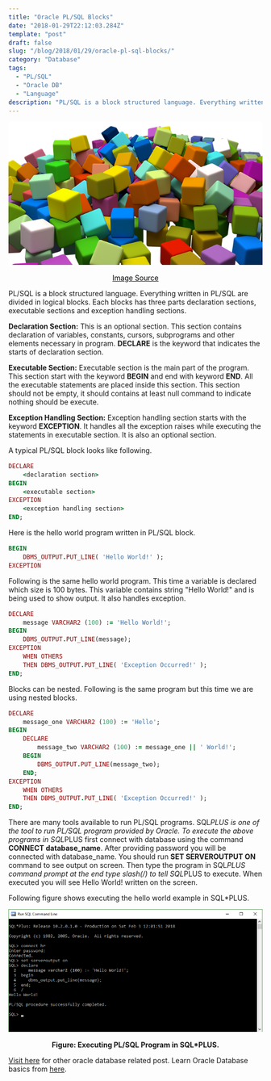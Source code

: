 ```yaml
---
title: "Oracle PL/SQL Blocks"
date: "2018-01-29T22:12:03.284Z"
template: "post"
draft: false
slug: "/blog/2018/01/29/oracle-pl-sql-blocks/"
category: "Database"
tags:
  - "PL/SQL"
  - "Oracle DB"
  - "Language"
description: "PL/SQL is a block structured language. Everything written in PL/SQL are divided in logical blocks. Each blocks has three parts declaration sections, executable sections and exception handling sections."
---
```


![PL/SQL Block](/media/pixabay/pl-sql-block.png "PL/SQL Block")
[<center><span style="color:black">Image Source</span></center>](https://pixabay.com/illustrations/cubes-assorted-random-toys-677092/)

PL/SQL is a block structured language. Everything written in PL/SQL are divided in logical blocks. Each blocks has three parts declaration sections, executable sections and exception handling sections.

**Declaration Section:** This is an optional section. This section contains declaration of variables, constants, cursors, subprograms and other elements necessary in program. **DECLARE** is the keyword that indicates the starts of declaration section.

**Executable Section:** Executable section is the main part of the program. This section start with the keyword **BEGIN** and end with keyword **END**. All the executable statements are placed inside this section. This section should not be empty, it should contains at least null command to indicate nothing should be execute.

**Exception Handling Section:** Exception handling section starts with the keyword **EXCEPTION**. It handles all the exception raises while executing the statements in executable section. It is also an optional section.

A typical PL/SQL block looks like following.

```ruby
DECLARE
    <declaration section>
BEGIN
    <executable section>
EXCEPTION
    <exception handling section>
END;
```

Here is the hello world program written in PL/SQL block.

```ruby
BEGIN
    DBMS_OUTPUT.PUT_LINE( 'Hello World!' );
EXCEPTION
```

Following is the same hello world program. This time a variable is declared which size is 100 bytes. This variable contains string "Hello World!" and is being used to show output. It also handles exception.

```ruby
DECLARE
    message VARCHAR2 (100) := 'Hello World!';
BEGIN
    DBMS_OUTPUT.PUT_LINE(message);
EXCEPTION
    WHEN OTHERS
    THEN DBMS_OUTPUT.PUT_LINE( 'Exception Occurred!' );
END;
```

Blocks can be nested. Following is the same program but this time we are using nested blocks.

```ruby
DECLARE
    message_one VARCHAR2 (100) := 'Hello';
BEGIN
    DECLARE
        message_two VARCHAR2 (100) := message_one || ' World!';
    BEGIN
        DBMS_OUTPUT.PUT_LINE(message_two);
    END;
EXCEPTION
    WHEN OTHERS
    THEN DBMS_OUTPUT.PUT_LINE( 'Exception Occurred!' );
END;
```

There are many tools available to run PL/SQL programs. SQL*PLUS is one of the tool to run PL/SQL program provided by Oracle. To execute the above programs in SQL*PLUS first connect with database using the command **CONNECT database_name**. After providing password you will be connected with database_name. You should run **SET SERVEROUTPUT ON** command to see output on screen. Then type the program in SQL*PLUS command prompt at the end type slash(/) to tell SQL*PLUS to execute. When executed you will see Hello World! written on the screen.

Following figure shows executing the hello world example in SQL*PLUS.

![Encapsulation](/media/pl_sql/hello-world.png "Hello World in PL/SQL")
**<center>Figure: Executing PL/SQL Program in SQL*PLUS.</center>**
 
 
[Visit here](https://www.nahidsaikat.com/tag/oracle-db/ "Oracle DB - Nahid Saikat") for other oracle database related post.
Learn Oracle Database basics from [here](http://www.oracle.com/webfolder/technetwork/tutorials/obe/db/12c/r1/odb_quickstart/odb_quick_start.html "Oracle Database Quick Start").
